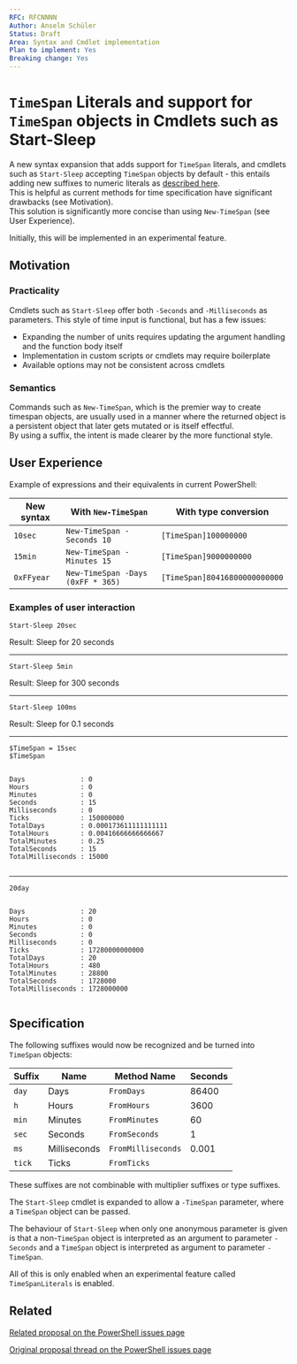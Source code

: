 ```yaml
---
RFC: RFCNNNN
Author: Anselm Schüler
Status: Draft
Area: Syntax and Cmdlet implementation
Plan to implement: Yes
Breaking change: Yes
---
```


# `TimeSpan` Literals and support for `TimeSpan` objects in Cmdlets such as Start-Sleep

A new syntax expansion that adds support for `TimeSpan` literals, and cmdlets such as `Start-Sleep` accepting `TimeSpan` objects by default - this entails adding new suffixes to numeric literals as [described here](https://docs.microsoft.com/en-us/powershell/module/Microsoft.PowerShell.Core/About/about_numeric_literals).  
This is helpful as current methods for time specification have significant drawbacks (see Motivation).  
This solution is significantly more concise than using `New-TimeSpan` (see User Experience).

Initially, this will be implemented in an experimental feature.

## Motivation

### Practicality

Cmdlets such as `Start-Sleep` offer both `-Seconds` and `-Milliseconds` as parameters.
This style of time input is functional, but has a few issues:

- Expanding the number of units requires updating the argument handling and the function body itself
- Implementation in custom scripts or cmdlets may require boilerplate
- Available options may not be consistent across cmdlets

### Semantics

Commands such as `New-TimeSpan`, which is the premier way to create timespan objects, are usually used in a manner where the returned object is a persistent object that later gets mutated or is itself effectful.  
By using a suffix, the intent is made clearer by the more functional style.

## User Experience

Example of expressions and their equivalents in current PowerShell:

| New syntax | With `New-TimeSpan` | With type conversion |
| --- | --- | --- |
| `10sec` | `New-TimeSpan -Seconds 10` | `[TimeSpan]100000000` |
| `15min` | `New-TimeSpan -Minutes 15` | `[TimeSpan]9000000000` |
| `0xFFyear` | `New-TimeSpan -Days (0xFF * 365)` | `[TimeSpan]80416800000000000` |

### Examples of user interaction

```pwsh
Start-Sleep 20sec
```

Result: Sleep for 20 seconds

---

```pwsh
Start-Sleep 5min
```

Result: Sleep for 300 seconds

---

```pwsh
Start-Sleep 100ms
```

Result: Sleep for 0.1 seconds

---

```pwsh
$TimeSpan = 15sec
$TimeSpan
```

```none

Days              : 0
Hours             : 0
Minutes           : 0
Seconds           : 15
Milliseconds      : 0
Ticks             : 150000000
TotalDays         : 0.000173611111111111
TotalHours        : 0.00416666666666667
TotalMinutes      : 0.25
TotalSeconds      : 15
TotalMilliseconds : 15000


```

---

```pwsh
20day
```

```none

Days              : 20
Hours             : 0
Minutes           : 0
Seconds           : 0
Milliseconds      : 0
Ticks             : 17280000000000
TotalDays         : 20
TotalHours        : 480
TotalMinutes      : 28800
TotalSeconds      : 1728000
TotalMilliseconds : 1728000000


```

## Specification

The following suffixes would now be recognized and be turned into `TimeSpan` objects:

| Suffix    | Name          | Method Name           | Seconds   |
|-----------|---------------|-----------------------|-----------|
| `day`     | Days          | `FromDays`            | 86400     |
| `h`       | Hours         | `FromHours`           |  3600     |
| `min`     | Minutes       | `FromMinutes`         |    60     |
| `sec`     | Seconds       | `FromSeconds`         |     1     |
| `ms`      | Milliseconds  | `FromMilliseconds`    |     0.001 |
| `tick`    | Ticks         | `FromTicks`           |           |

These suffixes are not combinable with multiplier suffixes or type suffixes.

The `Start-Sleep` cmdlet is expanded to allow a `-TimeSpan` parameter, where a `TimeSpan` object can be passed.

The behaviour of `Start-Sleep` when only one anonymous parameter is given is that a non-`TimeSpan` object is interpreted as an argument to parameter `-Seconds` and a `TimeSpan` object is interpreted as argument to parameter `-TimeSpan`.

All of this is only enabled when an experimental feature called `TimeSpanLiterals` is enabled.

## Related

[Related proposal on the PowerShell issues page](https://github.com/PowerShell/PowerShell/issues/10712)

[Original proposal thread on the PowerShell issues page](https://github.com/PowerShell/PowerShell/issues/12305)
